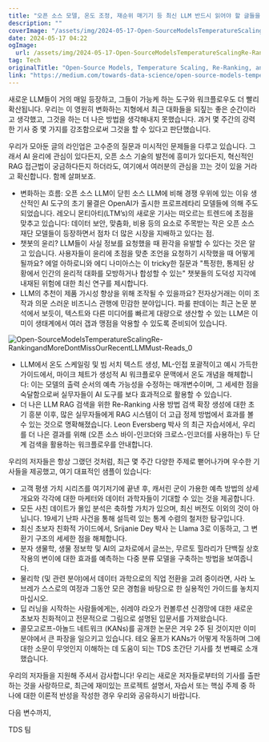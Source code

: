 ```yaml
---
title: "오픈 소스 모델, 온도 조정, 재순위 매기기 등 최신 LLM 반드시 읽어야 할 글들을 놓치지 마세요"
description: ""
coverImage: "/assets/img/2024-05-17-Open-SourceModelsTemperatureScalingRe-RankingandMoreDontMissOurRecentLLMMust-Reads_0.png"
date: 2024-05-17 04:22
ogImage: 
  url: /assets/img/2024-05-17-Open-SourceModelsTemperatureScalingRe-RankingandMoreDontMissOurRecentLLMMust-Reads_0.png
tag: Tech
originalTitle: "Open-Source Models, Temperature Scaling, Re-Ranking, and More: Don’t Miss Our Recent LLM Must-Reads"
link: "https://medium.com/towards-data-science/open-source-models-temperature-scaling-re-ranking-and-more-dont-miss-our-latest-llm-must-reads-ed8e43190333"
---
```



새로운 LLM들이 거의 매일 등장하고, 그들이 가능케 하는 도구와 워크플로우도 더 빨리 확산됩니다. 우리는 이 영원히 변화하는 지형에서 최근 대화들을 되짚는 좋은 순간이라고 생각했고, 그것을 하는 더 나은 방법을 생각해내지 못했습니다. 과거 몇 주간의 강력한 기사 중 몇 가지를 강조함으로써 그것을 할 수 있다고 판단했습니다.

우리가 모아둔 글의 라인업은 고수준의 질문과 미시적인 문제들을 다루고 있습니다. 그래서 AI 윤리에 관심이 있다든지, 오픈 소스 기술의 발전에 흥미가 있다든지, 혁신적인 RAG 접근법이 궁금하다든지 하더라도, 여기에서 여러분의 관심을 끄는 것이 있을 거라고 확신합니다. 함께 살펴보죠.

- 변화하는 흐름: 오픈 소스 LLM이 닫힌 소스 LLM에 비해 경쟁 우위에 있는 이유
생산적인 AI 도구의 초기 물결은 OpenAI가 출시한 프로프레타리 모델들에 의해 주도되었습니다. 
레오니 몬티아티(LTM’s)의 새로운 기사는 떠오르는 트렌드에 초점을 맞추고 있습니다: 데이터 보안, 맞춤화, 비용 등의 요소로 주목받는 작은 오픈 소스 재단 모델들이 등장하면서 점차 더 많은 시장을 지배하고 있다는 점.
- 챗봇의 윤리?
LLM들이 사실 정보를 요청했을 때 환각을 유발할 수 있다는 것은 알고 있습니다. 사용자들이 윤리에 초점을 맞춘 조언을 요청하기 시작했을 때 어떻게 될까요?
에얼 아하로니와 에디 나미아스는 이 tricky한 질문과 "특정한, 통제된 상황에서 인간의 윤리적 대화를 모방하거나 합성할 수 있는" 챗봇들의 도덕성 지각에 내재된 위험에 대한 최신 연구를 제시합니다.
- LLM의 추천이 제품 가시성 향상을 위해 조작될 수 있을까요?
전자상거래는 이미 조작과 의문 스러운 비즈니스 관행에 민감한 분야입니다.
파룰 판데이는 최근 논문 분석에서 보듯이, 텍스트와 다른 미디어를 빠르게 대량으로 생산할 수 있는 LLM은 이미이 생태계에서 여러 갭과 맹점을 악용할 수 있도록 준비되어 있습니다.

![Open-SourceModelsTemperatureScalingRe-RankingandMoreDontMissOurRecentLLMMust-Reads_0](/assets/img/2024-05-17-Open-SourceModelsTemperatureScalingRe-RankingandMoreDontMissOurRecentLLMMust-Reads_0.png)

<div class="content-ad"></div>

- LLM에서 온도 스케일링 및 빔 서치 텍스트 생성, ML-인접
포괄적이고 예시 가득한 가이드에서,
마이크 체트가
생성적 AI 워크플로우 문맥에서 온도 개념을 해체합니다: 이는 모델의 출력 순서의 예측 가능성을 수정하는 매개변수이며, 그 세세한 점을 숙달함으로써 실무자들이 AI 도구를 보다 효과적으로 활용할 수 있습니다.
- 더 나은 LLM RAG 검색을 위한 Re-Ranking 사용 방법
검색 확장 생성에 대한 초기 흥분 이후, 많은 실무자들에게 RAG 시스템이 더 고급 정제 방법에서 효과를 볼 수 있는 것으로 명확해졌습니다.
Leon Eversberg 박사
의 최근 자습서에서, 우리를 더 나은 결과를 위해 (오픈 소스 바이-인코더와 크로스-인코더를 사용하는) 두 단계 검색을 활용하는 워크플로우를 안내합니다.

우리의 저자들은 항상 그랬던 것처럼, 최근 몇 주간 다양한 주제로 뻗어나가며 우수한 기사들을 제공했고, 여기 대표적인 샘플이 있습니다:

- 고객 평생 가치 시리즈를 여기저기에 끝낸 후,
캐서린 군이
가용한 예측 방법의 상세 개요와 각각에 대한 마케터와 데이터 과학자들이 기대할 수 있는 것을 제공합니다.
- 모든
사친 데이트가
몰입 분석은 축하할 가치가 있으며, 최신 버전도 이외의 것이 아닙니다. 19세기 난파 사건을 통해 설득력 있는 통계 수렴의 철저한 탐구입니다.
- 최신 초보자 친화적 가이드에서,
Srijanie Dey 박사
는 Llama 3로 이동하고, 그 변환기 구조의 세세한 점을 해체합니다.
- 분자 생물학, 생물 정보학 및 AI의 교차로에서 글쓰는,
무르토 힐라리가
단백질 상호 작용의 변이에 대한 효과를 예측하는 다중 분류 모델을 구축하는 방법을 보여줍니다.
- 물리학 (및 관련 분야)에서 데이터 과학으로의 직업 전환을 고려 중이라면,
사라 노브레가
스스로의 여정과 그동안 모은 경험을 바탕으로 한 실용적인 가이드를 놓치지 마십시오.
- 딥 러닝을 시작하는 사람들에게는,
쉬레야 라오가
컨볼루션 신경망에 대한 새로운 초보자 친화적이고 전문적으로 그림으로 설명된 입문서를 가져왔습니다.
- 콜모고로프-아놀드 네트워크 (KANs)를 공개한 논문은 겨우 2주 된 것이지만 이미 분야에서 큰 파장을 일으키고 있습니다.
테오 울프가
KANs가 어떻게 작동하며 그에 대한 소문이 무엇인지 이해하는 데 도움이 되는 TDS 초간단 기사를 첫 번째로 소개했습니다.

우리의 저자들을 지원해 주셔서 감사합니다! 우리는 새로운 저자들로부터의 기사를 출판하는 것을 사랑하므로, 최근에 재미있는 프로젝트 설명서, 자습서 또는 핵심 주제 중 하나에 대한 이론적 반성을 작성한 경우 우리와 공유하시기 바랍니다.

<div class="content-ad"></div>

다음 변수까지,

TDS 팀